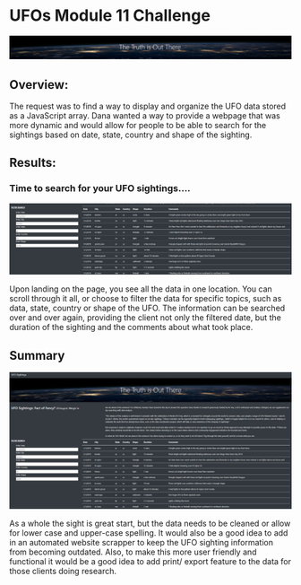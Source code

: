 # UFOs Module 11 Challenge

![The_Truth](https://github.com/Normanfamdamly/UFOs/blob/main/static/images/The_Truth.png)

## Overview:

The request was to find a way to display and organize the UFO data stored as a JavaScript array.  Dana wanted a way to provide a webpage that was more dynamic and would allow for people to be able to search for the sightings based on date, state, country and shape of the sighting.  

## Results:
### Time to search for your UFO sightings....
![Filter_fun](https://github.com/Normanfamdamly/UFOs/blob/main/static/images/Filter_fun.png)

Upon landing on the page, you see all the data in one location.  You can scroll through it all, or choose to filter the data for specific topics, such as data, state, country or shape of the UFO.  The information can be searched over and over again, providing the client not only the filtered date, but the duration of the sighting and the comments about what took place.  



## Summary
![Truth_is_out_There](https://github.com/Normanfamdamly/UFOs/blob/main/static/images/Truth_is_out_There.png)

As a whole the sight is great start, but the data needs to be cleaned or allow for lower case and upper-case spelling. It would also be a good idea to add in an automated website scrapper to keep the UFO sighting information from becoming outdated. Also, to make this more user friendly and functional it would be a good idea to add print/ export feature to the data for those clients doing research.
